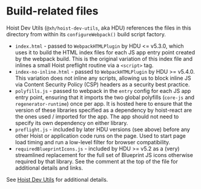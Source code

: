 # Build-related files

Hoist Dev Utils (`@xh/hoist-dev-utils`, aka HDU) references the files in this directory from
within its `configureWebpack()` build script factory.

* `index.html` - passed to `WebpackHTMLPlugin` by HDU <= v5.3.0, which uses it to build the HTML
  index files for each JS app entry point created by the webpack build. This is the original
  variation of this index file and inlines a small Hoist preflight routine via a `<script>` tag.
* `index-no-inline.html` - passed to `WebpackHTMLPlugin` by HDU >= v5.4.0. This variation does not
  inline any scripts, allowing us to block inline JS via Content Security Policy (CSP) headers as a
  security best practice.
* `polyfills.js` - passed to webpack in the `entry` config for each JS app entry point, ensuring
  that it imports the two global polyfills (`core-js` and `regenerator-runtime`) once per app. It is
  hosted here to ensure that the version of these libraries specified as a dependency by hoist-react
  are the ones used / imported for the app. The app should not need to specify its own dependency on
  either library.
* `preflight.js` - included by later HDU versions (see above) before any other Hoist or application
  code runs on the page. Used to start page load timing and run a low-level filter for browser
  compatibility.
* `requiredBlueprintIcons.js` - included by HDU >= v5.2 as a (very) streamlined replacement for the
  full set of Blueprint JS icons otherwise required by that library. See the comment at the top of
  the file for additional details and links.

See [Hoist Dev Utils](https://github.com/xh/hoist-dev-utils) for additional details.
